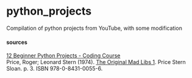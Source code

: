 # python_projects
Compilation of python projects from YouTube, with some modification
  
  
#### sources
[12 Beginner Python Projects - Coding Course](https://youtu.be/8ext9G7xspg)  
Price, Roger; Leonard Stern (1974). [The Original Mad Libs 1](http://www.madlibs.com/book/sooper-dooper-mad-libs-by-roger-price-9780843100570/). Price Stern Sloan. p. 3. ISBN 978-0-8431-0055-6.
